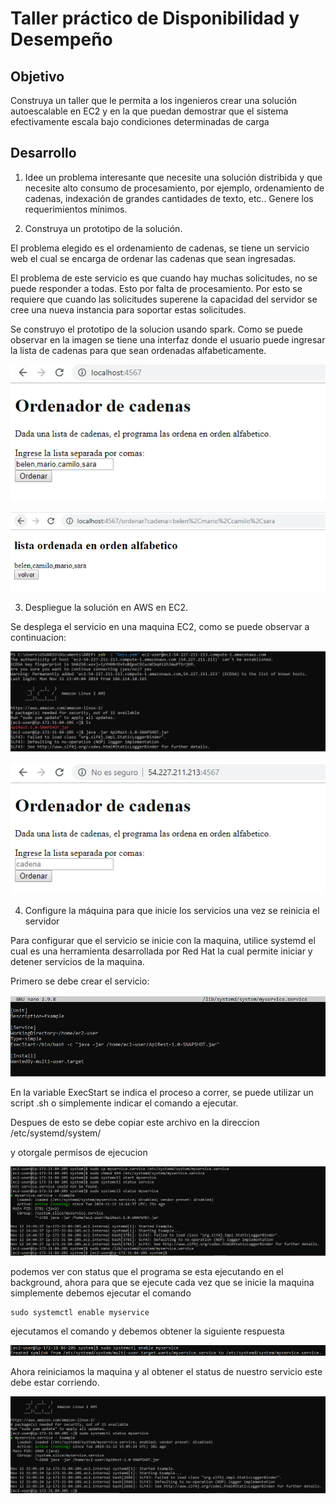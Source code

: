 # Taller práctico de Disponibilidad y Desempeño

## Objetivo

Construya un taller que le permita a los ingenieros crear una solución autoescalable en EC2 y en la que puedan demostrar que 
el sistema efectivamente escala bajo condiciones determinadas de carga

## Desarrollo 

1. Idee un problema interesante que necesite una solución distribida y que necesite alto consumo de procesamiento, 
por ejemplo, ordenamiento de cadenas, indexación de grandes cantidades de texto, etc.. Genere los requerimientos mínimos.

2. Construya un prototipo de la solución.

El problema elegido es el ordenamiento de cadenas, se tiene un servicio web el cual se encarga de ordenar las cadenas que sean ingresadas. 

El problema de este servicio es que cuando hay muchas solicitudes, no se puede responder a todas. Esto por falta de procesamiento. Por esto se 
requiere que cuando las solicitudes superene la capacidad del servidor se cree una nueva instancia para soportar estas solicitudes.

Se construyo el prototipo de la solucion usando spark. Como se puede observar en la imagen se tiene una interfaz donde el usuario puede ingresar la 
lista de cadenas para que sean ordenadas alfabeticamente.  

![alt text](https://github.com/diego2097/arep-Disponibilidad/blob/master/img/index.PNG "index")

![alt text](https://github.com/diego2097/arep-Disponibilidad/blob/master/img/order.PNG "ordenadas")

3. Despliegue la solución en AWS en EC2.

Se desplega el servicio en una maquina EC2, como se puede observar a continuacion: 	


![alt text](https://github.com/diego2097/arep-Disponibilidad/blob/master/img/EC2.PNG "ec2")

![alt text](https://github.com/diego2097/arep-Disponibilidad/blob/master/img/servicio.PNG "servicio")


4. Configure la máquina para que inicie los servicios una vez se reinicia el servidor

Para configurar que el servicio se inicie con la maquina, utilice systemd el cual es una herramienta desarrollada por Red Hat la cual permite 
iniciar y detener servicios de la maquina. 

Primero se debe crear el servicio: 

![alt text](https://github.com/diego2097/arep-Disponibilidad/blob/master/img/myservice.PNG "myservice")

En la variable ExecStart se indica el proceso a correr, se puede utilizar un script .sh o simplemente indicar el comando a ejecutar. 

Despues de esto se debe copiar este archivo en la direccion  /etc/systemd/system/

y otorgale permisos de ejecucion 

![alt text](https://github.com/diego2097/arep-Disponibilidad/blob/master/img/startservice.PNG "start")


podemos ver con status que el programa se esta ejecutando en el background, ahora para que se ejecute cada vez que se inicie la maquina simplemente 
debemos ejecutar el comando

```linux
sudo systemctl enable myservice
``` 

ejecutamos el comando y debemos obtener la siguiente respuesta 

![alt text](https://github.com/diego2097/arep-Disponibilidad/blob/master/img/enable.PNG "enable")

Ahora reiniciamos la maquina y al obtener el status de nuestro servicio este debe estar corriendo. 

![alt text](https://github.com/diego2097/arep-Disponibilidad/blob/master/img/running.PNG "running")






 









